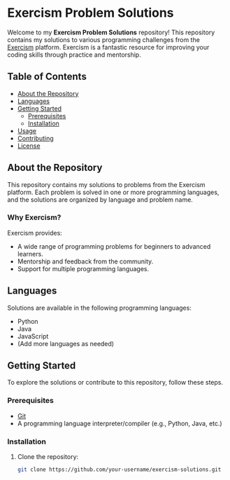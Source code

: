 # Exercism Problem Solutions

Welcome to my **Exercism Problem Solutions** repository! This repository contains my solutions to various programming challenges from the [Exercism](https://exercism.org/) platform. Exercism is a fantastic resource for improving your coding skills through practice and mentorship.

## Table of Contents
- [About the Repository](#about-the-repository)
- [Languages](#languages)
- [Getting Started](#getting-started)
  - [Prerequisites](#prerequisites)
  - [Installation](#installation)
- [Usage](#usage)
- [Contributing](#contributing)
- [License](#license)

## About the Repository
This repository contains my solutions to problems from the Exercism platform. Each problem is solved in one or more programming languages, and the solutions are organized by language and problem name.

### Why Exercism?
Exercism provides:
- A wide range of programming problems for beginners to advanced learners.
- Mentorship and feedback from the community.
- Support for multiple programming languages.

## Languages
Solutions are available in the following programming languages:
- Python
- Java
- JavaScript
- (Add more languages as needed)

## Getting Started
To explore the solutions or contribute to this repository, follow these steps.

### Prerequisites
- [Git](https://git-scm.com/)
- A programming language interpreter/compiler (e.g., Python, Java, etc.)

### Installation
1. Clone the repository:
   ```bash
   git clone https://github.com/your-username/exercism-solutions.git
